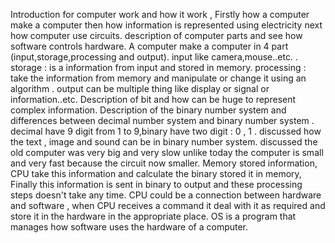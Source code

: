 Introduction for computer work and how it work , Firstly how a computer make a computer then how information is represented using electricity next how computer use circuits.
description of computer parts and see how software controls hardware.
A computer make a computer in 4 part (input,storage,processing and output).
input like camera,mouse..etc. .
storage : is a information from input and stored in memory.
processing : take the information from memory and manipulate or change it using an algorithm .
output can be multiple thing like display or signal or information..etc.
Description of bit and how can be huge to represent complex information.
Description of the binary number system and differences between decimal number system and binary number system .
decimal have 9 digit from 1 to 9,binary have two digit : 0 , 1 .
discussed how the text , image and sound can be in binary number system.
discussed the old computer was very big and very slow unlike today the computer is small and very fast because the circuit now smaller.
Memory stored information, CPU take this information and calculate the binary stored it in memory, Finally this information is sent in binary to output and these processing steps doesn't take any time.
CPU could be a connection between hardware and software , when CPU receives a command it deal with it as required and store it in the hardware in the appropriate place.
OS is a program that manages how software uses the hardware of a computer.

